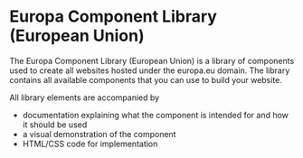 # Europa Component Library (European Union)

The Europa Component Library (European Union) is a library of components used to create all websites hosted under the europa.eu domain. 
The library contains all available components that you can use to build your website.

All library elements are accompanied by

- documentation explaining what the component is intended for and how it should be used
- a visual demonstration of the component
- HTML/CSS code for implementation
